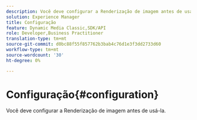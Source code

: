 ```yaml
---
description: Você deve configurar a Renderização de imagem antes de usá-la.
solution: Experience Manager
title: Configuração
feature: Dynamic Media Classic,SDK/API
role: Developer,Business Practitioner
translation-type: tm+mt
source-git-commit: d0bc88f55f857762b3bab4c76d1e3f3dd2733d60
workflow-type: tm+mt
source-wordcount: '30'
ht-degree: 0%

---
```



# Configuração{#configuration}

Você deve configurar a Renderização de imagem antes de usá-la.

